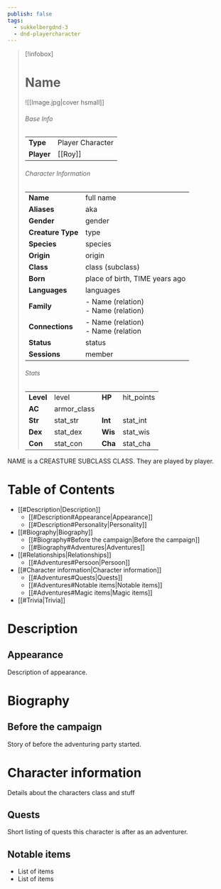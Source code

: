 ```yaml
---
publish: false
tags:
  - sukkelbergdnd-3
  - dnd-playercharacter
---
```

> [!infobox]  
> # Name
> ![[Image.jpg|cover hsmall]]  
> ###### Base Info
> | | |  
> |---|---|  
> | **Type** | Player Character |
> | **Player** | [[Roy]] |
> ###### Character Information  
> | | |  
> |---|---|  
> | **Name** | full name |
> | **Aliases** | aka |
> | **Gender** | gender | 
> | **Creature Type** | type |
> | **Species** | species |  
> | **Origin** | origin |
> | **Class** | class (subclass) |  
> | **Born** | place of birth, TIME years ago|  
> | **Languages** | languages |  
> | **Family** | - Name (relation)<br>- Name (relation) |
> | **Connections** | - Name (relation)<br>- Name (relation |
> | **Status** | status |
> | **Sessions** | member |
> ###### Stats
> | | | | |
> |---|---|---|---|
> | **Level** | level | **HP** | hit_points |
> | **AC** | armor_class | | |
> | **Str** | stat_str | **Int** | stat_int |
> | **Dex** | stat_dex | **Wis** | stat_wis |
> | **Con** | stat_con | **Cha** | stat_cha |

NAME is a CREASTURE SUBCLASS CLASS. They are played by player. 
# Table of Contents
- [[#Description|Description]]
	- [[#Description#Appearance|Appearance]]
	- [[#Description#Personality|Personality]]
- [[#Biography|Biography]]
	- [[#Biography#Before the campaign|Before the campaign]]
	- [[#Biography#Adventures|Adventures]]
- [[#Relationships|Relationships]]
	- [[#Adventures#Persoon|Persoon]]
- [[#Character information|Character information]]
	- [[#Adventures#Quests|Quests]]
	- [[#Adventures#Notable items|Notable items]]
	- [[#Adventures#Magic items|Magic items]]
- [[#Trivia|Trivia]]
# Description
## Appearance
Description of appearance.
# Biography
## Before the campaign
Story of before the adventuring party started.
# Character information
Details about the characters class and stuff
## Quests
Short listing of quests this character is after as an adventurer.
## Notable items
- List of items
- List of items